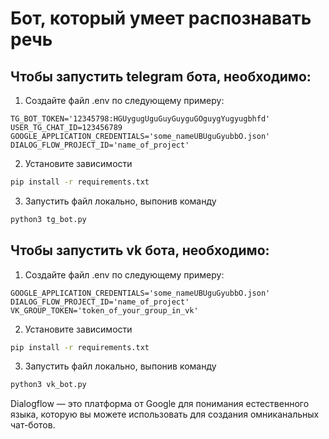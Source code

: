 # Бот, который умеет распознавать речь

## Чтобы запустить telegram бота, необходимо:

1. Создайте файл .env по следующему примеру:
```
TG_BOT_TOKEN='12345798:HGUygugUguGuyGuyguGOguygYugyugbhfd'
USER_TG_CHAT_ID=123456789
GOOGLE_APPLICATION_CREDENTIALS='some_nameUBUguGyubbO.json'
DIALOG_FLOW_PROJECT_ID='name_of_project'
```
2. Установите зависимости
```sh
pip install -r requirements.txt
```
3. Запустить файл локально, выпонив команду
```sh
python3 tg_bot.py
```

## Чтобы запустить vk бота, необходимо:

1. Создайте файл .env по следующему примеру:
```
GOOGLE_APPLICATION_CREDENTIALS='some_nameUBUguGyubbO.json'
DIALOG_FLOW_PROJECT_ID='name_of_project'
VK_GROUP_TOKEN='token_of_your_group_in_vk'
```
2. Установите зависимости
```sh
pip install -r requirements.txt
```
3. Запустить файл локально, выпонив команду
```sh
python3 vk_bot.py
```

Dialogflow — это платформа от Google для понимания естественного языка, которую вы можете использовать для создания омниканальных чат-ботов.
